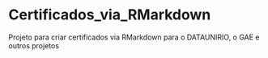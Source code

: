 # Certificados_via_RMarkdown

Projeto para criar certificados via RMarkdown para o DATAUNIRIO, o GAE e outros projetos

